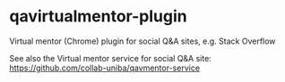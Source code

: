 # qavirtualmentor-plugin
Virtual mentor (Chrome) plugin for social Q&amp;A sites, e.g. Stack Overflow

See also the Virtual mentor service for social Q&A site: https://github.com/collab-uniba/qavmentor-service
